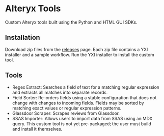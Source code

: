 # Alteryx Tools

Custom Alteryx tools built using the Python and HTML GUI SDKs.

## Installation

Download zip files from the [releases](https://github.com/Alteryx-Python/AlteryxTools/releases) page.  Each zip file contains a YXI installer and a sample workflow.  Run the YXI installer to install the custom tool.

## Tools

* Regex Extract: Searches a field of text for a matching regular expression and extracts all matches into separate records.
* Field Sorter: Re-orders fields using a stable configuration that does not change with changes to incoming fields.  Fields may be sorted by matching exact values or regular expression patterns.
* Glassdoor Scraper: Scrapes reviews from Glassdoor.
* SSAS Importer: Allows users to import data from SSAS using an MDX query.  This custom tool is not yet pre-packaged; the user must build and install it themselves.

